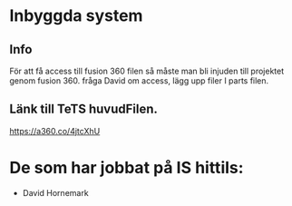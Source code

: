 # Inbyggda system

## Info

För att få access till fusion 360 filen så måste man bli injuden till projektet genom fusion 360.
fråga David om access, lägg upp filer I parts filen.

## Länk till TeTS huvudFilen.

https://a360.co/4jtcXhU

# De som har jobbat på IS hittils:
* David Hornemark
